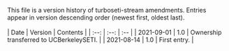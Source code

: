 This file is a version history of turboseti-stream amendments.  Entries appear in version descending order (newest first, oldest last).
<br>
<br>
|    Date    | Version | Contents |
| :--: | :--: | :-- |
| 2021-09-01 | 1.0 | Ownership transferred to UCBerkeleySETI.  |
| 2021-08-14 | 1.0 | First entry.  |
